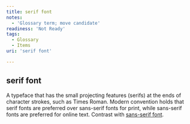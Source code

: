 ```yaml
---
title: serif font
notes:
  - 'Glossary term; move candidate'
readiness: 'Not Ready'
tags:
  - Glossary
  - Items
uri: 'serif font'

---
```

## serif font

A typeface that has the small projecting features (serifs) at the ends of character strokes, such as Times Roman. Modern convention holds that serif fonts are preferred over sans-serif fonts for print, while sans-serif fonts are preferred for online text. Contrast with [sans-serif font](/sans_serif_font).

